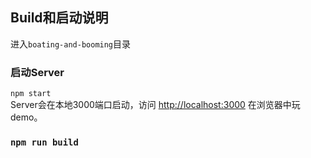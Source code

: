 ## Build和启动说明

进入`boating-and-booming`目录
### 启动Server
```npm start``` <br/>
Server会在本地3000端口启动，访问 [http://localhost:3000](http://localhost:3000) 在浏览器中玩demo。

### `npm run build`
